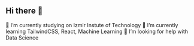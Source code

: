 ## Hi there 👋
🔭 I’m currently studying on Izmir Instute of Technology
🌱 I’m currently learning TailwindCSS, React, Machine Learning
🤔 I’m looking for help with Data Science
<!--
**Rucler0/Rucler0** is a ✨ _special_ ✨ repository because its `README.md` (this file) appears on your GitHub profile.

Here are some ideas to get you started:

- 🔭 I’m currently working on ...
- 🌱 I’m currently learning ...
- 👯 I’m looking to collaborate on ...
- 🤔 I’m looking for help with ...
- 💬 Ask me about ...
- 📫 How to reach me: ...
- 😄 Pronouns: ...
- ⚡ Fun fact: ...
-->

